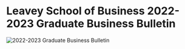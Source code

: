 Leavey School of Business 2022-2023 Graduate Business Bulletin
===============================================================

![2022-2023 Graduate Business Bulletin](cover.jpg)
